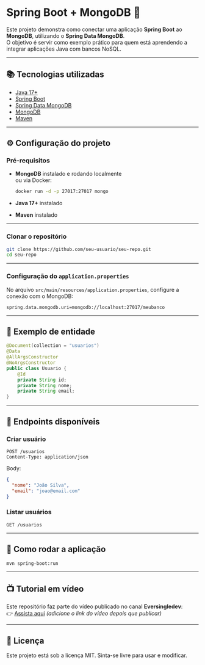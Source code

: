 # Spring Boot + MongoDB 🚀

Este projeto demonstra como conectar uma aplicação **Spring Boot** ao **MongoDB**, utilizando o **Spring Data MongoDB**.  
O objetivo é servir como exemplo prático para quem está aprendendo a integrar aplicações Java com bancos NoSQL.  

---

## 📚 Tecnologias utilizadas
- [Java 17+](https://www.oracle.com/java/)  
- [Spring Boot](https://spring.io/projects/spring-boot)  
- [Spring Data MongoDB](https://spring.io/projects/spring-data-mongodb)  
- [MongoDB](https://www.mongodb.com/)  
- [Maven](https://maven.apache.org/)  

---

## ⚙️ Configuração do projeto

### Pré-requisitos
- **MongoDB** instalado e rodando localmente  
  ou via Docker:  
  ```bash
  docker run -d -p 27017:27017 mongo
  ```

- **Java 17+** instalado  
- **Maven** instalado  

---

### Clonar o repositório
```bash
git clone https://github.com/seu-usuario/seu-repo.git
cd seu-repo
```

---

### Configuração do `application.properties`
No arquivo `src/main/resources/application.properties`, configure a conexão com o MongoDB:

```properties
spring.data.mongodb.uri=mongodb://localhost:27017/meubanco
```

---

## 📝 Exemplo de entidade
```java
@Document(collection = "usuarios")
@Data
@AllArgsConstructor
@NoArgsConstructor
public class Usuario {
    @Id
    private String id;
    private String nome;
    private String email;
}
```

---

## 📡 Endpoints disponíveis

### Criar usuário
```http
POST /usuarios
Content-Type: application/json
```
Body:
```json
{
  "nome": "João Silva",
  "email": "joao@email.com"
}
```

### Listar usuários
```http
GET /usuarios
```

---

## 🚀 Como rodar a aplicação
```bash
mvn spring-boot:run
```

---

## 📺 Tutorial em vídeo
Este repositório faz parte do vídeo publicado no canal **Eversingledev**:  
👉 [Assista aqui](https://youtube.com) *(adicione o link do vídeo depois que publicar)*  

---

## 📄 Licença
Este projeto está sob a licença MIT. Sinta-se livre para usar e modificar.  
